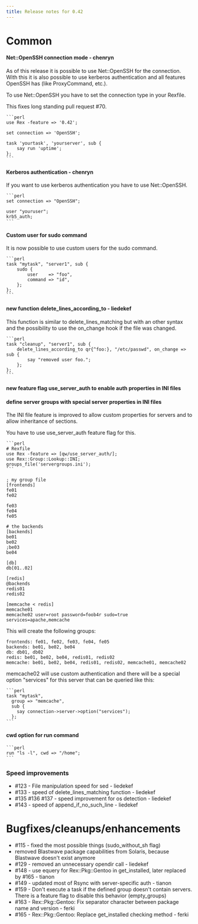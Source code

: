```yaml
---
title: Release notes for 0.42
---
```


# Common

#### Net::OpenSSH connection mode - chenryn

As of this release it is possible to use Net::OpenSSH for the connection. With this it is also possible to use kerberos authentication and all features OpenSSH has (like ProxyCommand, etc.).

To use Net::OpenSSH you have to set the connection type in your Rexfile.

This fixes long standing pull request \#70.

    ```perl
    use Rex -feature => '0.42';
    
    set connection => 'OpenSSH';
    
    task 'yourtask', 'yourserver', sub {
        say run 'uptime';
    };
    ```

#### Kerberos authentication - chenryn

If you want to use kerberos authentication you have to use Net::OpenSSH.

    ```perl
    set connection => "OpenSSH";
    
    user "youruser";
    krb5_auth;
    ```

#### Custom user for sudo command

It is now possible to use custom users for the sudo command.

    ```perl
    task "mytask", "server1", sub {
        sudo {
            user    => "foo",
            command => "id",
        };
    };
    ```

#### new function delete\_lines\_according\_to - liedekef

This function is similar to delete\_lines\_matching but with an other syntax and the possibility to use the on\_change hook if the file was changed.

    ```perl
    task "cleanup", "server1", sub {
        delete_lines_according_to qr{^foo:}, "/etc/passwd", on_change => sub {
            say "removed user foo.";
        };
    };
    ```

#### new feature flag use\_server\_auth to enable auth properties in INI files

#### define server groups with special server properties in INI files

The INI file feature is improved to allow custom properties for servers and to allow inheritance of sections.

You have to use use\_server\_auth feature flag for this.

    ```perl
    # Rexfile
    use Rex -feature => [qw/use_server_auth/];
    use Rex::Group::Lookup::INI;
    groups_file('servergroups.ini');
    ```

    ; my group file
    [frontends]
    fe01
    fe02

    fe03
    fe04
    fe05

    # the backends
    [backends]
    be01
    be02
    ;be03
    be04

    [db]
    db[01..02]

    [redis]
    @backends
    redis01
    redis02

    [memcache < redis]
    memcache01
    memcache02 user=root password=foob4r sudo=true services=apache,memcache

This will create the following groups:

    frontends: fe01, fe02, fe03, fe04, fe05
    backends: be01, be02, be04
    db: db01, db02
    redis: be01, be02, be04, redis01, redis02
    memcache: be01, be02, be04, redis01, redis02, memcache01, memcache02

memcache02 will use custom authentication and there will be a special option "services" for this server that can be queried like this:

    ```perl
    task "mytask",
      group => "memcache",
      sub {
        say connection->server->option("services");
      };
    ```

#### cwd option for run command

    ```perl
    run "ls -l", cwd => "/home";
    ```

### Speed improvements

-   \#123 - File manipulation speed for sed - liedekef
-   \#133 - speed of delete\_lines\_matching function - liedekef
-   \#135 \#136 \#137 - speed improvement for os detection - liedekef
-   \#143 - speed of append\_if\_no\_such\_line - liedekef

# Bugfixes/cleanups/enhancements

-   \#115 - fixed the most possible things (sudo\_without\_sh flag)
-   removed Blastwave package capabilities from Solaris, because Blastwave doesn't exist anymore
-   \#129 - removed an unnecessary opendir call - liedekef
-   \#148 - use equery for Rex::Pkg::Gentoo in get\_installed, later replaced by \#165 - tianon
-   \#149 - updated most of Rsync with server-specific auth - tianon
-   \#159 - Don't execute a task if the defined group doesn't contain servers. There is a feature flag to disable this behavior (empty\_groups)
-   \#163 - Rex::Pkg::Gentoo: Fix separator character between package name and version - ferki
-   \#165 - Rex::Pkg::Gentoo: Replace get\_installed checking method - ferki

